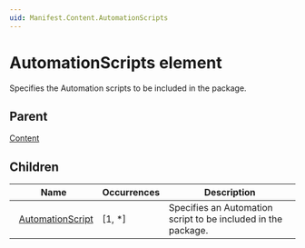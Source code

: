 ```yaml
---
uid: Manifest.Content.AutomationScripts
---
```


# AutomationScripts element

Specifies the Automation scripts to be included in the package.

## Parent

[Content](xref:Manifest.Content)

## Children

|Name|Occurrences|Description|
|--- |--- |--- |
|&nbsp;&nbsp;[AutomationScript](xref:Manifest.Content.AutomationScripts.AutomationScript)|[1, *]|Specifies an Automation script to be included in the package.|
